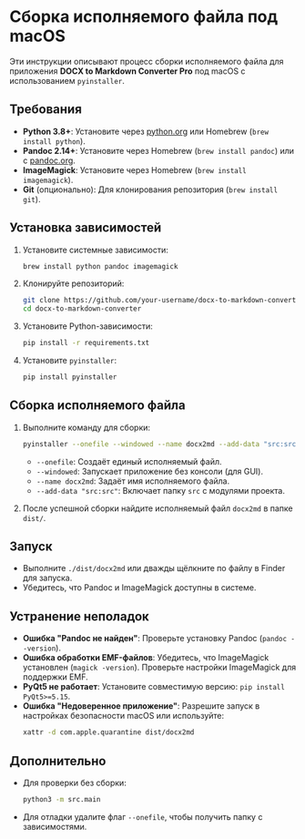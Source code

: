# Сборка исполняемого файла под macOS

Эти инструкции описывают процесс сборки исполняемого файла для приложения **DOCX to Markdown Converter Pro** под macOS с использованием `pyinstaller`.

## Требования

- **Python 3.8+**: Установите через [python.org](https://www.python.org/downloads/) или Homebrew (`brew install python`).
- **Pandoc 2.14+**: Установите через Homebrew (`brew install pandoc`) или с [pandoc.org](https://pandoc.org/installing.html).
- **ImageMagick**: Установите через Homebrew (`brew install imagemagick`).
- **Git** (опционально): Для клонирования репозитория (`brew install git`).

## Установка зависимостей

1. Установите системные зависимости:
   ```bash
   brew install python pandoc imagemagick
   ```

2. Клонируйте репозиторий:
   ```bash
   git clone https://github.com/your-username/docx-to-markdown-converter.git
   cd docx-to-markdown-converter
   ```

3. Установите Python-зависимости:
   ```bash
   pip install -r requirements.txt
   ```

4. Установите `pyinstaller`:
   ```bash
   pip install pyinstaller
   ```

## Сборка исполняемого файла

1. Выполните команду для сборки:
   ```bash
   pyinstaller --onefile --windowed --name docx2md --add-data "src:src" main.py
   ```

   - `--onefile`: Создаёт единый исполняемый файл.
   - `--windowed`: Запускает приложение без консоли (для GUI).
   - `--name docx2md`: Задаёт имя исполняемого файла.
   - `--add-data "src:src"`: Включает папку `src` с модулями проекта.

2. После успешной сборки найдите исполняемый файл `docx2md` в папке `dist/`.

## Запуск

- Выполните `./dist/docx2md` или дважды щёлкните по файлу в Finder для запуска.
- Убедитесь, что Pandoc и ImageMagick доступны в системе.

## Устранение неполадок

- **Ошибка "Pandoc не найден"**: Проверьте установку Pandoc (`pandoc --version`).
- **Ошибка обработки EMF-файлов**: Убедитесь, что ImageMagick установлен (`magick -version`). Проверьте настройки ImageMagick для поддержки EMF.
- **PyQt5 не работает**: Установите совместимую версию: `pip install PyQt5>=5.15`.
- **Ошибка "Недоверенное приложение"**: Разрешите запуск в настройках безопасности macOS или используйте:
  ```bash
  xattr -d com.apple.quarantine dist/docx2md
  ```

## Дополнительно

- Для проверки без сборки:
  ```bash
  python3 -m src.main
  ```
- Для отладки удалите флаг `--onefile`, чтобы получить папку с зависимостями.